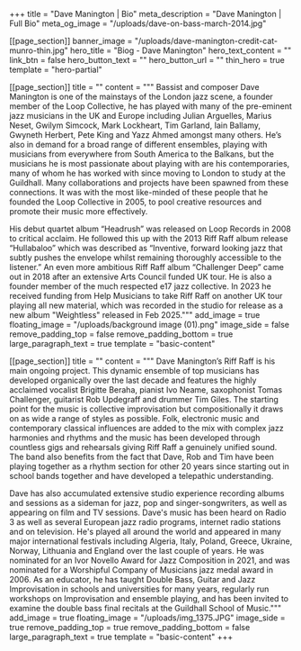 +++
title = "Dave Manington | Bio"
meta_description = "Dave Manington | Full Bio"
meta_og_image = "/uploads/dave-on-bass-march-2014.jpg"

[[page_section]]
banner_image = "/uploads/dave-manington-credit-cat-munro-thin.jpg"
hero_title = "Biog - Dave Manington"
hero_text_content = ""
link_btn = false
hero_button_text = ""
hero_button_url = ""
thin_hero = true
template = "hero-partial"

[[page_section]]
title = ""
content = """
Bassist and composer Dave Manington is one of the mainstays of the London jazz scene, a founder member of the Loop Collective, he has played with many of the pre-eminent jazz musicians in the UK and Europe including Julian Arguelles, Marius Neset, Gwilym Simcock, Mark Lockheart, Tim Garland, Iain Ballamy, Gwyneth Herbert, Pete King and Yazz Ahmed amongst many others. He’s also in demand for a broad range of different ensembles, playing with musicians from everywhere from South America to the Balkans, but the musicians he is most passionate about playing with are his contemporaries, many of whom he has worked with since moving to London to study at the Guildhall. Many collaborations and projects have been spawned from these connections. It was with the most like-minded of these people that he founded the Loop Collective in 2005, to pool creative resources and promote their music more effectively.

His debut quartet album “Headrush” was released on Loop Records in 2008 to critical acclaim. He followed this up with the 2013 Riff Raff album release “Hullabaloo” which was described as “Inventive, forward looking jazz that subtly pushes the envelope whilst remaining thoroughly accessible to the listener.” An even more ambitious Riff Raff album “Challenger Deep” came out in 2018 after an extensive Arts Council funded UK tour. He is also a founder member of the much respected e17 jazz collective.
In 2023 he received funding from Help Musicians to take Riff Raff on another UK tour playing all new material, which was recorded in the studio for release as a new album "Weightless" released in Feb 2025."""
add_image = true
floating_image = "/uploads/background image (01).png"
image_side = false
remove_padding_top = false
remove_padding_bottom = true
large_paragraph_text = true
template = "basic-content"

[[page_section]]
title = ""
content = """
Dave Manington’s Riff Raff is his main ongoing project. This dynamic ensemble of top musicians has developed organically over the last decade and features the highly acclaimed vocalist Brigitte Beraha, pianist Ivo Neame, saxophonist Tomas Challenger, guitarist Rob Updegraff and drummer Tim Giles. The starting point for the music is collective improvisation but compositionally it draws on as wide a range of styles as possible. Folk, electronic music and contemporary classical influences are added to the mix with complex jazz harmonies and rhythms and the music has been developed through countless gigs and rehearsals giving Riff Raff a genuinely unified sound. The band also benefits from the fact that Dave, Rob and Tim have been playing together as a rhythm section for other 20 years since starting out in school bands together and have developed a telepathic understanding.

Dave has also accumulated extensive studio experience recording albums and sessions as a sideman for jazz, pop and singer-songwriters, as well as appearing on film and TV sessions. Dave's music has been heard on Radio 3 as well as several European jazz radio programs, internet radio stations and on television. He's played all around the world and appeared in many major international festivals including Algeria, Italy, Poland, Greece, Ukraine, Norway, Lithuania and England over the last couple of years. He was nominated for an Ivor Novello Award for Jazz Composition in 2021, and was nominated for a Worshipful Company of Musicians jazz medal award in 2006. As an educator, he has taught Double Bass, Guitar and Jazz Improvisation in schools and universities for many years, regularly run workshops on Improvisation and ensemble playing, and has been invited to examine the double bass final recitals at the Guildhall School of Music."""
add_image = true
floating_image = "/uploads/img_1375.JPG"
image_side = true
remove_padding_top = true
remove_padding_bottom = false
large_paragraph_text = true
template = "basic-content"
+++

